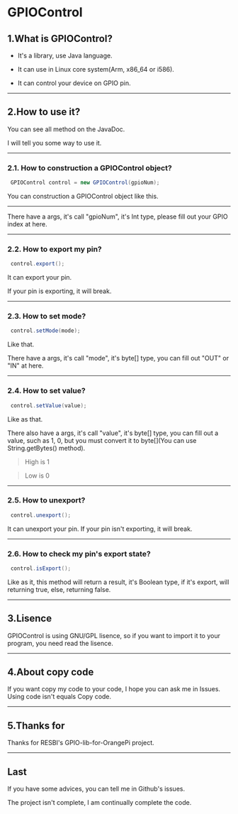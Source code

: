 # GPIOControl
## 1.What is GPIOControl?
* It's a library, use Java language.

* It can use in Linux core system(Arm, x86_64 or i586).

* It can control your device on GPIO pin.

***

## 2.How to use it?
You can see all method on the JavaDoc.

I will tell you some way to use it.
***
### 2.1. How to construction a GPIOControl object?
```Java
 GPIOControl control = new GPIOControl(gpioNum);
 ```
 
You can construction a GPIOControl object like this.
***
There have a args, it's call "gpioNum", it's Int type, please fill out your GPIO index at here.
***
### 2.2. How to export my pin?
```Java
 control.export();
 ```

It can export your pin.

If your pin is exporting, it will break.
***
### 2.3. How to set mode?
```Java
 control.setMode(mode);
 ```

 Like that.

 There have a args, it's call "mode", it's byte[] type, you can fill out "OUT" or "IN" at here.
***
### 2.4. How to set value?
```Java
 control.setValue(value);
 ```

 Like as that.

 There also have a args, it's call "value", it's byte[] type, you can fill out a value, such as 1, 0, but you must convert it to byte[](You can use String.getBytes() method).
 > High is 1

 > Low is 0
***
### 2.5. How to unexport?
```Java
 control.unexport();
 ```

 It can unexport your pin.
 If your pin isn't exporting, it will break.
***
### 2.6. How to check my pin's export state?
```Java
 control.isExport();
 ```

 Like as it, this method will return a result, it's Boolean type, if it's export, will returning true, else, returning false.
***

## 3.Lisence
GPIOControl is using GNU/GPL lisence, so if you want to import it to your program, you need read the lisence.
***

## 4.About copy code
If you want copy my code to your code, I hope you can ask me in Issues. Using code isn't equals Copy code.
***

## 5.Thanks for
Thanks for RESBI's GPIO-lib-for-OrangePi project.
***

## Last
If you have some advices, you can tell me in Github's issues.

The project isn't complete, I am continually complete the code.